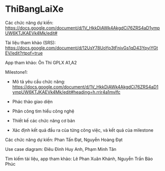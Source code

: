 # ThiBangLaiXe
Các chức năng dự kiến: https://docs.google.com/document/d/1V_HkkDiAWk4AkgdCi76ZRS4aD1ympUW6KTJKAEVk4Mk/edit#

Tài liệu tham khảo (SRS): https://docs.google.com/document/d/12UsY78UoYp3tFnivGs1qD43YpyiYGtEV/edit?rtpof=true

App tham khảo: Ôn Thi GPLX A1,A2

Milestone1:
-	Mô tả yêu cầu chức năng: https://docs.google.com/document/d/1V_HkkDiAWk4AkgdCi76ZRS4aD1ympUW6KTJKAEVk4Mk/edit#heading=h.rrir4a1mvlfc

-	Phác thảo giao diện

-	Phân công tìm hiểu công nghệ

-	Thiết kế các chức năng cơ bản

-	Xác định kết quả đầu ra của từng công việc, và kết quả của milestone

Các chức năng dự kiến: Phan Tấn Đạt, Nguyễn Hoàng Đạt

Use case diagram: Điêu Đình Huy Anh, Phạm Minh Tân

Tìm kiếm tài liệu, app tham khảo: Lê Phan Xuân Khánh, Nguyễn Trần Bảo Phúc


